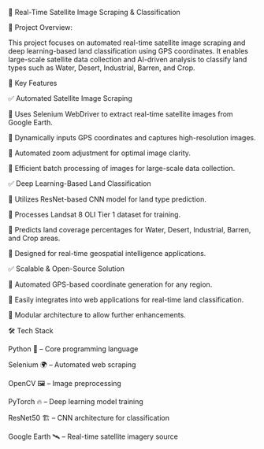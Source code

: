 📌 Real-Time Satellite Image Scraping & Classification

🚀 Project Overview:

This project focuses on automated real-time satellite image scraping and deep learning-based land classification using GPS coordinates. It enables large-scale satellite data collection and AI-driven analysis to classify land types such as Water, Desert, Industrial, Barren, and Crop.

📍 Key Features

✅ Automated Satellite Image Scraping

🔹 Uses Selenium WebDriver to extract real-time satellite images from Google Earth.

🔹 Dynamically inputs GPS coordinates and captures high-resolution images.

🔹 Automated zoom adjustment for optimal image clarity.

🔹 Efficient batch processing of images for large-scale data collection.

✅ Deep Learning-Based Land Classification

🔹 Utilizes ResNet-based CNN model for land type prediction.

🔹 Processes Landsat 8 OLI Tier 1 dataset for training.

🔹 Predicts land coverage percentages for Water, Desert, Industrial, Barren, and Crop areas.

🔹 Designed for real-time geospatial intelligence applications.

✅ Scalable & Open-Source Solution

🔹 Automated GPS-based coordinate generation for any region.

🔹 Easily integrates into web applications for real-time land classification.

🔹 Modular architecture to allow further enhancements.

🛠️ Tech Stack

Python 🐍 – Core programming language

Selenium 🌍 – Automated web scraping

OpenCV 🖼️ – Image preprocessing

PyTorch 🔥 – Deep learning model training

ResNet50 🏗️ – CNN architecture for classification

Google Earth 🛰️ – Real-time satellite imagery source
